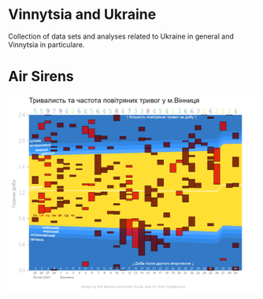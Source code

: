 # Vinnytsia and Ukraine

Collection of data sets and analyses related to Ukraine in general and Vinnytsia in particulare.


# Air Sirens

![Air Sirens in Vinnytsia][air]

[air]:./analysis/report-1/prints/cyclogram.png